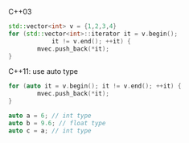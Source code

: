 C++03
```c++
std::vector<int> v = {1,2,3,4}
for (std::vector<int>::iterator it = v.begin(); 
			it != v.end(); ++it) {
		mvec.push_back(*it);
}
```

C++11: use auto type
```c++
for (auto it = v.begin(); it != v.end(); ++it) {
		mvec.push_back(*it);
}
```

```c++
auto a = 6; // int type
auto b = 9.6; // float type
auto c = a; // int type
```